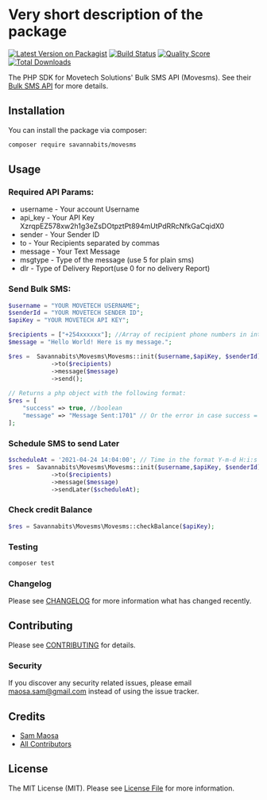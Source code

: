 # Very short description of the package

[![Latest Version on Packagist](https://img.shields.io/packagist/v/savannabits/movesms.svg?style=flat-square)](https://packagist.org/packages/savannabits/movesms)
[![Build Status](https://img.shields.io/travis/savannabits/movesms/master.svg?style=flat-square)](https://travis-ci.com/savannabits/movesms)
[![Quality Score](https://img.shields.io/scrutinizer/g/savannabits/movesms.svg?style=flat-square)](https://scrutinizer-ci.com/g/savannabits/movesms)
[![Total Downloads](https://img.shields.io/packagist/dt/savannabits/movesms.svg?style=flat-square)](https://packagist.org/packages/savannabits/movesms)

The PHP SDK for Movetech Solutions' Bulk SMS API (Movesms). See their [Bulk SMS API](https://developers.movesms.co.ke/start.html) for more details.

## Installation

You can install the package via composer:

```bash
composer require savannabits/movesms
```

## Usage

### Required API Params:
* username -	Your account Username
* api_key -	Your API Key XzrqpEZ578xw2h1g3eZsDOtpztPt894mUtPdRRcNfkGaCqidX0
* sender -	Your Sender ID
* to -	Your Recipients separated by commas
* message -	Your Text Message
* msgtype -	Type of the message (use 5 for plain sms)
* dlr -	Type of Delivery Report(use 0 for no delivery Report)

### Send Bulk SMS:

```php
$username = "YOUR MOVETECH USERNAME"; 
$senderId = "YOUR MOVETECH SENDER ID";
$apiKey = "YOUR MOVETECH API KEY";

$recipients = ["+254xxxxxx"]; //Array of recipient phone numbers in international format
$message = "Hello World! Here is my message.";

$res =  Savannabits\Movesms\Movesms::init($username,$apiKey, $senderId)
            ->to($recipients)
            ->message($message)
            ->send();
                        
// Returns a php object with the following format:
$res = [
    "success" => true, //boolean
    "message" => "Message Sent:1701" // Or the error in case success = false
];

```
### Schedule SMS to send Later
```php
$scheduleAt = '2021-04-24 14:04:00'; // Time in the format Y-m-d H:i:s
$res =  Savannabits\Movesms\Movesms::init($username,$apiKey, $senderId)
            ->to($recipients)
            ->message($message)
            ->sendLater($scheduleAt);
```
### Check credit Balance
```php
$res = Savannabits\Movesms\Movesms::checkBalance($apiKey);
```

### Testing

``` bash
composer test
```

### Changelog

Please see [CHANGELOG](CHANGELOG.md) for more information what has changed recently.

## Contributing

Please see [CONTRIBUTING](CONTRIBUTING.md) for details.

### Security

If you discover any security related issues, please email maosa.sam@gmail.com instead of using the issue tracker.

## Credits

- [Sam Maosa](https://github.com/savannabits)
- [All Contributors](../../contributors)

## License

The MIT License (MIT). Please see [License File](LICENSE.md) for more information.
